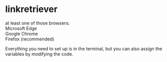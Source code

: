# linkretriever

at least one of those browsers:  
Microsoft Edge  
Google Chrome  
Firefox (recommended)  

Everything you need to set up is in the terminal, but you can also assign the variables by modifying the code.
